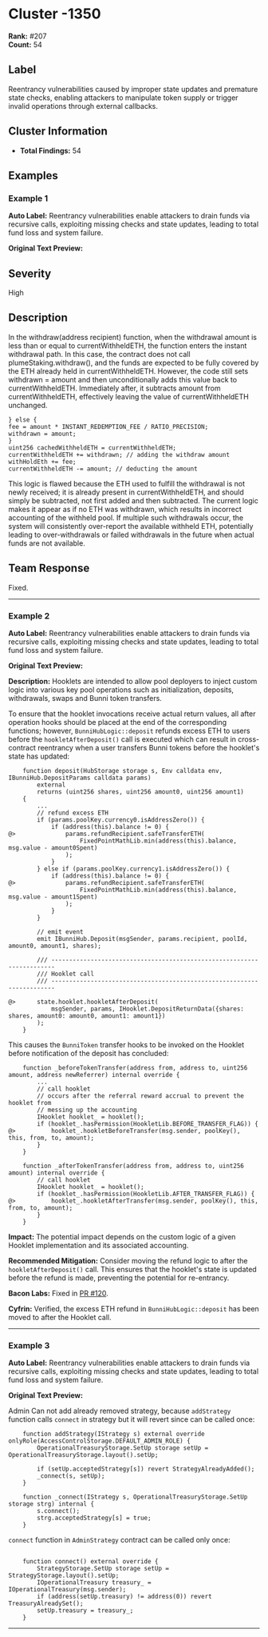 # Cluster -1350

**Rank:** #207  
**Count:** 54  

## Label
Reentrancy vulnerabilities caused by improper state updates and premature state checks, enabling attackers to manipulate token supply or trigger invalid operations through external callbacks.

## Cluster Information
- **Total Findings:** 54

## Examples

### Example 1

**Auto Label:** Reentrancy vulnerabilities enable attackers to drain funds via recursive calls, exploiting missing checks and state updates, leading to total fund loss and system failure.  

**Original Text Preview:**

## Severity

High

## Description

In the withdraw(address recipient) function, when the withdrawal amount is less than
or equal to currentWithheldETH, the function enters the instant withdrawal path. In this case, the
contract does not call plumeStaking.withdraw(), and the funds are expected to be fully covered by the
ETH already held in currentWithheldETH. However, the code still sets withdrawn = amount and then
unconditionally adds this value back to currentWithheldETH. Immediately after, it subtracts amount
from currentWithheldETH, effectively leaving the value of currentWithheldETH unchanged.

```solidity
} else {
fee = amount * INSTANT_REDEMPTION_FEE / RATIO_PRECISION;
withdrawn = amount;
}
uint256 cachedWithheldETH = currentWithheldETH;
currentWithheldETH += withdrawn; // adding the withdraw amount
withHoldEth += fee;
currentWithheldETH -= amount; // deducting the amount
```

This logic is flawed because the ETH used to fulfill the withdrawal is not newly received; it is already
present in currentWithheldETH, and should simply be subtracted, not first added and then subtracted.
The current logic makes it appear as if no ETH was withdrawn, which results in incorrect accounting
of the withheld pool. If multiple such withdrawals occur, the system will consistently over-report the
available withheld ETH, potentially leading to over-withdrawals or failed withdrawals in the future
when actual funds are not available.

## Team Response

Fixed.

---
### Example 2

**Auto Label:** Reentrancy vulnerabilities enable attackers to drain funds via recursive calls, exploiting missing checks and state updates, leading to total fund loss and system failure.  

**Original Text Preview:**

**Description:** Hooklets are intended to allow pool deployers to inject custom logic into various key pool operations such as initialization, deposits, withdrawals, swaps and Bunni token transfers.

To ensure that the hooklet invocations receive actual return values, all after operation hooks should be placed at the end of the corresponding functions; however, `BunniHubLogic::deposit` refunds excess ETH to users before the `hookletAfterDeposit()` call is executed which can result in cross-contract reentrancy when a user transfers Bunni tokens before the hooklet's state has updated:

```solidity
    function deposit(HubStorage storage s, Env calldata env, IBunniHub.DepositParams calldata params)
        external
        returns (uint256 shares, uint256 amount0, uint256 amount1)
    {
        ...
        // refund excess ETH
        if (params.poolKey.currency0.isAddressZero()) {
            if (address(this).balance != 0) {
@>              params.refundRecipient.safeTransferETH(
                    FixedPointMathLib.min(address(this).balance, msg.value - amount0Spent)
                );
            }
        } else if (params.poolKey.currency1.isAddressZero()) {
            if (address(this).balance != 0) {
@>              params.refundRecipient.safeTransferETH(
                    FixedPointMathLib.min(address(this).balance, msg.value - amount1Spent)
                );
            }
        }

        // emit event
        emit IBunniHub.Deposit(msgSender, params.recipient, poolId, amount0, amount1, shares);

        /// -----------------------------------------------------------------------
        /// Hooklet call
        /// -----------------------------------------------------------------------

@>      state.hooklet.hookletAfterDeposit(
            msgSender, params, IHooklet.DepositReturnData({shares: shares, amount0: amount0, amount1: amount1})
        );
    }
```

This causes the `BunniToken` transfer hooks to be invoked on the Hooklet before notification of the deposit has concluded:

```solidity
    function _beforeTokenTransfer(address from, address to, uint256 amount, address newReferrer) internal override {
        ...
        // call hooklet
        // occurs after the referral reward accrual to prevent the hooklet from
        // messing up the accounting
        IHooklet hooklet_ = hooklet();
        if (hooklet_.hasPermission(HookletLib.BEFORE_TRANSFER_FLAG)) {
@>          hooklet_.hookletBeforeTransfer(msg.sender, poolKey(), this, from, to, amount);
        }
    }

    function _afterTokenTransfer(address from, address to, uint256 amount) internal override {
        // call hooklet
        IHooklet hooklet_ = hooklet();
        if (hooklet_.hasPermission(HookletLib.AFTER_TRANSFER_FLAG)) {
@>          hooklet_.hookletAfterTransfer(msg.sender, poolKey(), this, from, to, amount);
        }
    }
```

**Impact:** The potential impact depends on the custom logic of a given Hooklet implementation and its associated accounting.

**Recommended Mitigation:** Consider moving the refund logic to after the `hookletAfterDeposit()` call. This ensures that the hooklet's state is updated before the refund is made, preventing the potential for re-entrancy.

**Bacon Labs:** Fixed in [PR \#120](https://github.com/timeless-fi/bunni-v2/pull/120).

**Cyfrin:** Verified, the excess ETH refund in `BunniHubLogic::deposit` has been moved to after the Hooklet call.

---
### Example 3

**Auto Label:** Reentrancy vulnerabilities enable attackers to drain funds via recursive calls, exploiting missing checks and state updates, leading to total fund loss and system failure.  

**Original Text Preview:**

Admin Can not add already removed strategy, because
`addStrategy` function calls `connect` in strategy but it will revert since can be called once:

```solidity
    function addStrategy(IStrategy s) external override onlyRole(AccessControlStorage.DEFAULT_ADMIN_ROLE) {
        OperationalTreasuryStorage.SetUp storage setUp = OperationalTreasuryStorage.layout().setUp;

        if (setUp.acceptedStrategy[s]) revert StrategyAlreadyAdded();
        _connect(s, setUp);
    }

    function _connect(IStrategy s, OperationalTreasuryStorage.SetUp storage strg) internal {
        s.connect();
        strg.acceptedStrategy[s] = true;
    }
````

`connect` function in `AdminStrategy` contract can be called only once:

```solidity

    function connect() external override {
        StrategyStorage.SetUp storage setUp = StrategyStorage.layout().setUp;
        IOperationalTreasury treasury_ = IOperationalTreasury(msg.sender);
        if (address(setUp.treasury) != address(0)) revert TreasuryAlreadySet();
        setUp.treasury = treasury_;
    }
```

---
